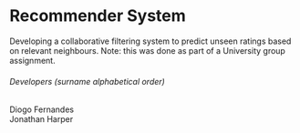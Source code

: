 # Recommender System  

Developing a collaborative filtering system to predict unseen ratings based on relevant neighbours.
Note: this was done as part of a University group assignment.

###### Developers (surname alphabetical order)  
Diogo Fernandes  
Jonathan Harper  
